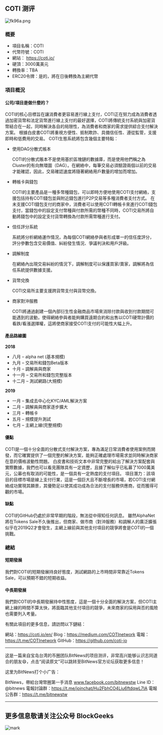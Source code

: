 ## COTI 测评

![fk96a.png](https://s1.ax2x.com/2018/05/11/fk96a.png)

### 概要

* 項目名稱：COTI
* 代幣符號：COTI
* 網站： https://coti.io/
* 硬頂：3000萬美元
* 轉換率：TBA
* ERC20令牌：是的，將在日後轉換為主網代幣

### 項目概況

#### 公司/項目是做什麼的？

COTI的核心目標旨在讓消費者更容易進行線上支付，COTI正在努力成為消費者透過加密貨幣和法定貨幣進行線上支付的最好選擇，COTI將傳統支付系統與加密貨幣結合在一起，同時解決各自的局限性，為消費者和商家的需求提供綜合支付解決方案。
根據白皮書COTI將重視方便性、抵制欺詐、具備信任性、遵從監管，支援即時和低費用的交易。
COTI生態系統將包含幾個主要特點：

* 使用DAG分散式帳本

  COTI的分散式賬本不是使用基於區塊鏈的數據庫，而是使用他們稱之為Cluster的有向無環圖（DAG）。在網絡中，每筆交易必須驗證兩個以前的交易才能確認，因此，交易確認速度將隨著網絡用戶數量的增加而增加。

* 轉帳卡與錢包

  COTI的主要產品是一種多幣種錢包，可以即時方便地使用COTI支付網絡，支援包括持有COTI錢包並與附近錢包進行P2P交易等多種消費者支付方式。
  在未支援COTI錢包支付的商家中，消費者可以使用COTI轉帳卡來進行COTI錢包支付，當錢包中的設定支付幣種與付款所需的幣種不同時，COTI交易所將自動將錢包中的設定支付貨幣轉換為付款所需幣種進行支付。

* 信任評分系統

  系統將分析網絡運作情況，為每個COTI網絡參與者形成單一的信任度評分，評分參數包含交易價值、糾紛發生情況、爭議判決和用戶評級。

* 調解制度

  在網絡內出現交易糾紛的情況下，調解制度可以保護買家/賣家，調解將為信任系統提供數據支援。

* 貨幣兌換

  COTI交易所主要支援跨貨幣支付與貨幣兌換。

* 商家對沖服務

  COTI將通過創建一個內部衍生性金融商品市場來消除付款與收到付款期間可能遇到的波動，使得網絡參與者能夠購買遠期合約和出售以COTI硬幣計價的看跌/看漲選擇權，這將使商家接受COTI支付的可能性大幅上升。

#### 產品路線圖

**2018**

* 八月 – alpha net (基本規模)
* 九月 – 交易所和錢包Beta版本
* 十月 – 調解員與商家
* 十一月 – 交易所和錢包完整版本
* 十二月 – 測試網路(大規模)

**2019**

* 一月 – 集成去中心化KYC/AML解決方案
* 二月 – 調解員與商家逐步擴大
* 三月 – 轉帳卡
* 五月 – 規模提升測試
* 七月 – 主網上線(完整規模)

#### 優點

COTI是一個十分全面的分散式支付解決方案，專為滿足日常消費者使用案例而開發，而它確實提供了一個完整的解決方案，能夠正確處理市場需求並同時解決商家在意的價格波動性問題。
白皮書和技術文本中非常完整的給出了解決方案配套與實際數據，我們也可以看見團隊具有一定資歷，且據了解似乎已私募了1000萬美元，公募也有取消的可能性，是一個具有一定熱度的支付項目。
項目潛力：該項目的目標市場是線上支付行業，這是一個巨大且不斷增長的市場，若COTI支付網絡成功實現其願景，其優勢足以使其成功成為合法的支付服務供應商，從而獲得可觀的市場。

#### 缺點

COTI的GitHub仍處於非常早期的階段，無法從中得知任何訊息。
雖然AlphaNet將在Tokens Sale不久後推出，但商家、做市商（對沖服務）和調解人的廣泛擴張似乎在2019Q2才會發生，主網上線前與其他支付項目的競爭將會是COTI的一個挑戰。

### 總結

#### 短期發展

我們對COTI的短期發展持良好態度，測試網路的上市時間非常靠近Tokens Sale，可以預期不錯的短期收益。

#### 中長期發展

我們對COTI的中長期發展持中性態度，這是一個十分全面的解決方案，但COTI主網上線的時間不算太快，將面臨其他支付項目的競爭，未來商家的採用與否的風險也需要列入考量。



有關此項目的更多信息，請訪問以下鏈結：

網站：https://coti.io/en/
Blog：https://medium.com/COTInetwork
電報：https://t.me/COTInetwork
GitHub：https://github.com/coti-io

***

这是一篇来自宝岛台湾的币圈团队BitNews的项目测评，非常高兴能够认识志同道合的朋友:smile:，点击“阅读原文”可以跳转至BitNews官方论坛获取更多信息！

这里为BitNews打个小广告：

BitNews，帶給台灣幣圈第一手消息
www.facebook.com/bitnewstw
Line ID：@bitnews
電報討論群：https://t.me/joinchat/Hu2FbhCO4Liu6ftdqwL7IA
電報公告群：https://t.me/bitnewstw



***

## 更多信息敬请关注公众号 BlockGeeks

![mark](http://p1z55pj7o.bkt.clouddn.com/ico/180103/2dIdaf1Bjf.jpg)



